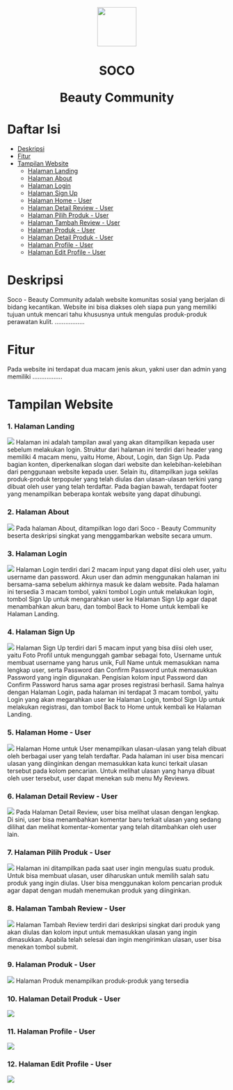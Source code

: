 <!-- <p align="center"><a href="https://laravel.com" target="_blank"><img src="https://raw.githubusercontent.com/laravel/art/master/logo-lockup/5%20SVG/2%20CMYK/1%20Full%20Color/laravel-logolockup-cmyk-red.svg" width="400" alt="Laravel Logo"></a></p>

<p align="center">
<a href="https://github.com/laravel/framework/actions"><img src="https://github.com/laravel/framework/workflows/tests/badge.svg" alt="Build Status"></a>
<a href="https://packagist.org/packages/laravel/framework"><img src="https://img.shields.io/packagist/dt/laravel/framework" alt="Total Downloads"></a>
<a href="https://packagist.org/packages/laravel/framework"><img src="https://img.shields.io/packagist/v/laravel/framework" alt="Latest Stable Version"></a>
<a href="https://packagist.org/packages/laravel/framework"><img src="https://img.shields.io/packagist/l/laravel/framework" alt="License"></a>
</p>

## About Laravel

Laravel is a web application framework with expressive, elegant syntax. We believe development must be an enjoyable and creative experience to be truly fulfilling. Laravel takes the pain out of development by easing common tasks used in many web projects, such as:

- [Simple, fast routing engine](https://laravel.com/docs/routing).
- [Powerful dependency injection container](https://laravel.com/docs/container).
- Multiple back-ends for [session](https://laravel.com/docs/session) and [cache](https://laravel.com/docs/cache) storage.
- Expressive, intuitive [database ORM](https://laravel.com/docs/eloquent).
- Database agnostic [schema migrations](https://laravel.com/docs/migrations).
- [Robust background job processing](https://laravel.com/docs/queues).
- [Real-time event broadcasting](https://laravel.com/docs/broadcasting).

Laravel is accessible, powerful, and provides tools required for large, robust applications.

## Learning Laravel

Laravel has the most extensive and thorough [documentation](https://laravel.com/docs) and video tutorial library of all modern web application frameworks, making it a breeze to get started with the framework.

You may also try the [Laravel Bootcamp](https://bootcamp.laravel.com), where you will be guided through building a modern Laravel application from scratch.

If you don't feel like reading, [Laracasts](https://laracasts.com) can help. Laracasts contains over 2000 video tutorials on a range of topics including Laravel, modern PHP, unit testing, and JavaScript. Boost your skills by digging into our comprehensive video library.

## Laravel Sponsors

We would like to extend our thanks to the following sponsors for funding Laravel development. If you are interested in becoming a sponsor, please visit the Laravel [Patreon page](https://patreon.com/taylorotwell).

### Premium Partners

- **[Vehikl](https://vehikl.com/)**
- **[Tighten Co.](https://tighten.co)**
- **[Kirschbaum Development Group](https://kirschbaumdevelopment.com)**
- **[64 Robots](https://64robots.com)**
- **[Cubet Techno Labs](https://cubettech.com)**
- **[Cyber-Duck](https://cyber-duck.co.uk)**
- **[Many](https://www.many.co.uk)**
- **[Webdock, Fast VPS Hosting](https://www.webdock.io/en)**
- **[DevSquad](https://devsquad.com)**
- **[Curotec](https://www.curotec.com/services/technologies/laravel/)**
- **[OP.GG](https://op.gg)**
- **[WebReinvent](https://webreinvent.com/?utm_source=laravel&utm_medium=github&utm_campaign=patreon-sponsors)**
- **[Lendio](https://lendio.com)**

## Contributing

Thank you for considering contributing to the Laravel framework! The contribution guide can be found in the [Laravel documentation](https://laravel.com/docs/contributions).

## Code of Conduct

In order to ensure that the Laravel community is welcoming to all, please review and abide by the [Code of Conduct](https://laravel.com/docs/contributions#code-of-conduct).

## Security Vulnerabilities

If you discover a security vulnerability within Laravel, please send an e-mail to Taylor Otwell via [taylor@laravel.com](mailto:taylor@laravel.com). All security vulnerabilities will be promptly addressed.

## License

The Laravel framework is open-sourced software licensed under the [MIT license](https://opensource.org/licenses/MIT). -->

<center>
<img src="public/assets/images/soco.png" width="90">
<h1> SOCO <br> <p>Beauty Community</p></h1>
</center>

# Daftar Isi
- <a href="#tampilan-website"> Deskripsi </a>
- <a href="#fitur"> Fitur </a>
- <a href="#tampilan-website"> Tampilan Website </a>
    - [Halaman Landing](#1-halaman-landing)
    - [Halaman About](#2-halaman-about)
    - [Halaman Login](#3-halaman-login)
    - [Halaman Sign Up](#4-halaman-sign-up)
    - [Halaman Home - User](#5-halaman-home---user)
    - [Halaman Detail Review - User](#6-halaman-detail-review---user)
    - [Halaman Pilih Produk - User](#7-halaman-pilih-produk---user)
    - [Halaman Tambah Review - User](#8-halaman-tambah-review---user)
    - [Halaman Produk - User](#9-halaman-produk---user)
    - [Halaman Detail Produk - User](#10-halaman-detail-produk---user)
    - [Halaman Profile - User](#11-halaman-profile---user)
    - [Halaman Edit Profile - User](#12-halaman-edit-profile---user)



# Deskripsi

Soco - Beauty Community adalah website komunitas sosial yang berjalan di bidang kecantikan. Website ini bisa diakses oleh siapa pun yang memiliki tujuan untuk mencari tahu  khususnya untuk mengulas produk-produk perawatan kulit. .................

# Fitur

Pada website ini terdapat dua macam jenis akun, yakni user dan admin yang memiliki .................

# Tampilan Website

### 1. Halaman Landing 
<img src="public/assets/screenshots/landing.jpeg">
Halaman ini adalah tampilan awal yang akan ditampilkan kepada user sebelum melakukan login. Struktur dari halaman ini terdiri dari header yang memiliki 4 macam menu, yaitu Home, About, Login, dan Sign Up. Pada bagian konten, diperkenalkan slogan dari website dan kelebihan-kelebihan dari penggunaan website kepada user. Selain itu, ditampilkan juga sekilas produk-produk terpopuler yang telah diulas dan ulasan-ulasan terkini yang dibuat oleh user yang telah terdaftar. Pada bagian bawah, terdapat footer yang menampilkan beberapa kontak website yang dapat dihubungi.

### 2. Halaman About
<img src="public/assets/screenshots/about.jpeg">
Pada halaman About, ditampilkan logo dari Soco - Beauty Community beserta deskripsi singkat yang menggambarkan website secara umum.

### 3. Halaman Login
<img src="public/assets/screenshots/login.jpeg">
Halaman Login terdiri dari 2 macam input yang dapat diisi oleh user, yaitu username dan password. Akun user dan admin menggunakan halaman ini bersama-sama sebelum akhirnya masuk ke dalam website. Pada halaman ini tersedia 3 macam tombol, yakni tombol Login untuk melakukan login, tombol Sign Up untuk mengarahkan user ke Halaman Sign Up agar dapat menambahkan akun baru, dan tombol Back to Home untuk kembali ke Halaman Landing.

### 4. Halaman Sign Up
<img src="public/assets/screenshots/sign up.jpeg">
Halaman Sign Up terdiri dari 5 macam input yang bisa diisi oleh user, yaitu Foto Profil untuk mengunggah gambar sebagai foto, Username untuk membuat username yang harus unik, Full Name untuk memasukkan nama lengkap user, serta Password dan Confirm Password untuk memasukkan Password yang ingin digunakan. Pengisian kolom input Password dan Confirm Password harus sama agar proses registrasi berhasil. Sama halnya dengan Halaman Login, pada halaman ini terdapat 3 macam tombol, yaitu Login yang akan megarahkan user ke Halaman Login, tombol Sign Up untuk melakukan registrasi, dan tombol Back to Home untuk kembali ke Halaman Landing.

### 5. Halaman Home - User
<img src="public/assets/screenshots/user - review.jpeg">
Halaman Home untuk User menampilkan ulasan-ulasan yang telah dibuat oleh berbagai user yang telah terdaftar. Pada halaman ini user bisa mencari ulasan yang diinginkan dengan memasukkan kata kunci terkait ulasan tersebut pada kolom pencarian. Untuk melihat ulasan yang hanya dibuat oleh user tersebut, user dapat menekan sub menu My Reviews.

### 6. Halaman Detail Review - User
<img src="public/assets/screenshots/user - review details.jpeg"> 
Pada Halaman Detail Review, user bisa melihat ulasan dengan lengkap. Di sini, user bisa menambahkan komentar baru terkait ulasan yang sedang dilihat dan melihat komentar-komentar yang telah ditambahkan oleh user lain.

### 7. Halaman Pilih Produk - User
<img src="public/assets/screenshots/user - select produk.jpeg">
Halaman ini ditampilkan pada saat user ingin mengulas suatu produk. Untuk bisa membuat ulasan, user diharuskan untuk memilih salah satu produk yang ingin diulas. User bisa menggunakan kolom pencarian produk agar dapat dengan mudah menemukan produk yang diinginkan.

### 8. Halaman Tambah Review - User
<img src="public/assets/screenshots/user - add review.jpeg">
Halaman Tambah Review terdiri dari deskripsi singkat dari produk yang akan diulas dan kolom input untuk memasukkan ulasan yang ingin dimasukkan. Apabila telah selesai dan ingin mengirimkan ulasan, user bisa menekan tombol submit.

### 9. Halaman Produk - User
<img src="public/assets/screenshots/user - produk.jpeg">
Halaman Produk menampilkan produk-produk yang tersedia 

### 10. Halaman Detail Produk - User
<img src="public/assets/screenshots/user - produk details.jpeg">

### 11. Halaman Profile - User
<img src="public/assets/screenshots/user - profile.jpeg">

### 12. Halaman Edit Profile - User
<img src="public/assets/screenshots/user - edit profile.jpeg">

